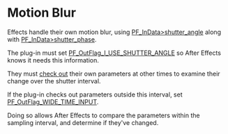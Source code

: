 # Motion Blur

Effects handle their own motion blur, using [PF_InData>shutter_angle](../effect-basics/PF_InData.md#pf_indata-members) along with [PF_InData>shutter_phase](../effect-basics/PF_InData.md#pf_indata-members).

The plug-in must set [PF_OutFlag_I_USE_SHUTTER_ANGLE](../effect-basics/PF_OutData.md#pf_outflags) so After Effects knows it needs this information.

They must [check out](interaction-callback-functions.md#interaction-callback-functions) their own parameters at other times to examine their change over the shutter interval.

If the plug-in checks out parameters outside this interval, set [PF_OutFlag_WIDE_TIME_INPUT](../effect-basics/PF_OutData.md#pf_outflags).

Doing so allows After Effects to compare the parameters within the sampling interval, and determine if they've changed.
